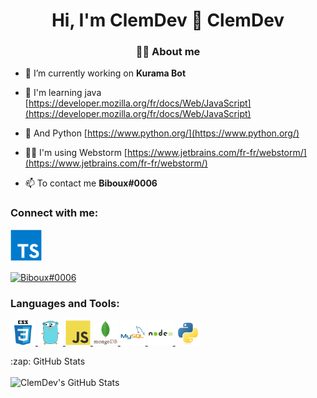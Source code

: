 <h1 align="center">Hi, I'm ClemDev 👋 ClemDev</h1>
<h3 align="center">👨‍🎓 About me</h3>

- 🔭 I’m currently working on **Kurama Bot**

- 💬 I'm learning java [https://developer.mozilla.org/fr/docs/Web/JavaScript](https://developer.mozilla.org/fr/docs/Web/JavaScript)

- 💬 And Python [https://www.python.org/](https://www.python.org/)

- 👨‍💻 I'm using Webstorm [https://www.jetbrains.com/fr-fr/webstorm/](https://www.jetbrains.com/fr-fr/webstorm/)

- 📫 To contact me **Biboux#0006**

<h3 align="left">Connect with me:</h3>
<a href="https://www.typescriptlang.org/" target="_blank"> <img src="https://raw.githubusercontent.com/devicons/devicon/master/icons/typescript/typescript-original.svg" alt="typescript" width="50" height="50"/> </a>
<p align="left">
<a href="https://discord.gg/Biboux#0006" target="blank"><img align="center" src="https://raw.githubusercontent.com/rahuldkjain/github-profile-readme-generator/master/src/images/icons/Social/discord.svg" alt="Biboux#0006" height="30" width="40" /></a>
</p>

<h3 align="left">Languages and Tools:</h3>
<p align="left"> <a href="https://www.w3schools.com/css/" target="_blank" rel="noreferrer"> <img src="https://raw.githubusercontent.com/devicons/devicon/master/icons/css3/css3-original-wordmark.svg" alt="css3" width="40" height="40"/> </a> <a href="https://golang.org" target="_blank" rel="noreferrer"> <img src="https://raw.githubusercontent.com/devicons/devicon/master/icons/go/go-original.svg" alt="go" width="40" height="40"/> </a> <a href="https://developer.mozilla.org/en-US/docs/Web/JavaScript" target="_blank" rel="noreferrer"> <img src="https://raw.githubusercontent.com/devicons/devicon/master/icons/javascript/javascript-original.svg" alt="javascript" width="40" height="40"/> </a> <a href="https://www.mongodb.com/" target="_blank" rel="noreferrer"> <img src="https://raw.githubusercontent.com/devicons/devicon/master/icons/mongodb/mongodb-original-wordmark.svg" alt="mongodb" width="40" height="40"/> </a> <a href="https://www.mysql.com/" target="_blank" rel="noreferrer"> <img src="https://raw.githubusercontent.com/devicons/devicon/master/icons/mysql/mysql-original-wordmark.svg" alt="mysql" width="40" height="40"/> </a> <a href="https://nodejs.org" target="_blank" rel="noreferrer"> <img src="https://raw.githubusercontent.com/devicons/devicon/master/icons/nodejs/nodejs-original-wordmark.svg" alt="nodejs" width="40" height="40"/> </a> <a href="https://www.python.org" target="_blank" rel="noreferrer"> <img src="https://raw.githubusercontent.com/devicons/devicon/master/icons/python/python-original.svg" alt="python" width="40" height="40"/> </a> </p>

<summary>:zap: GitHub Stats</summary><br/>


  <img align="left" alt="ClemDev's GitHub Stats" src="https://github-readme-stats.vercel.app/api?username=clembio&show_icons=true&hide_border=true&theme=tokyonight" />
